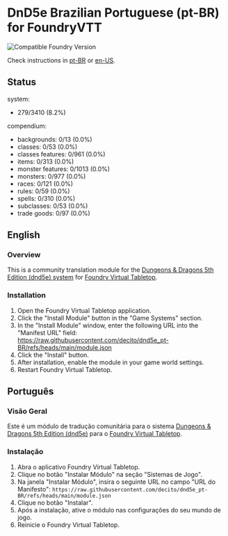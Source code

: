 # DnD5e Brazilian Portuguese (pt-BR) for FoundryVTT

![Compatible Foundry Version](https://img.shields.io/badge/Foundry-v12-informational)

Check instructions in [pt-BR](#português) or [en-US](#english).

## Status

system:

- 279/3410 (8.2%)

compendium:

- backgrounds: 0/13 (0.0%)
- classes: 0/53 (0.0%)
- classes features: 0/961 (0.0%)
- items: 0/313 (0.0%)
- monster features: 0/1013 (0.0%)
- monsters: 0/977 (0.0%)
- races: 0/121 (0.0%)
- rules: 0/59 (0.0%)
- spells: 0/310 (0.0%)
- subclasses: 0/53 (0.0%)
- trade goods: 0/97 (0.0%)

## English

### Overview

This is a community translation module for the [Dungeons & Dragons 5th Edition (dnd5e) system](https://foundryvtt.com/packages/dnd5e) for [Foundry Virtual Tabletop](https://foundryvtt.com/).

### Installation

1. Open the Foundry Virtual Tabletop application.
2. Click the "Install Module" button in the "Game Systems" section.
3. In the "Install Module" window, enter the following URL into the "Manifest URL" field:
   <https://raw.githubusercontent.com/decito/dnd5e_pt-BR/refs/heads/main/module.json>
4. Click the "Install" button.
5. After installation, enable the module in your game world settings.
6. Restart Foundry Virtual Tabletop.

## Português

### Visão Geral

Este é um módulo de tradução comunitária para o sistema [Dungeons & Dragons 5th Edition (dnd5e)](https://foundryvtt.com/packages/dnd5e) para o [Foundry Virtual Tabletop](https://foundryvtt.com/).

### Instalação

1. Abra o aplicativo Foundry Virtual Tabletop.
2. Clique no botão "Instalar Módulo" na seção "Sistemas de Jogo".
3. Na janela "Instalar Módulo", insira o seguinte URL no campo "URL do Manifesto":
   `https://raw.githubusercontent.com/decito/dnd5e_pt-BR/refs/heads/main/module.json`
4. Clique no botão "Instalar".
5. Após a instalação, ative o módulo nas configurações do seu mundo de jogo.
6. Reinicie o Foundry Virtual Tabletop.
